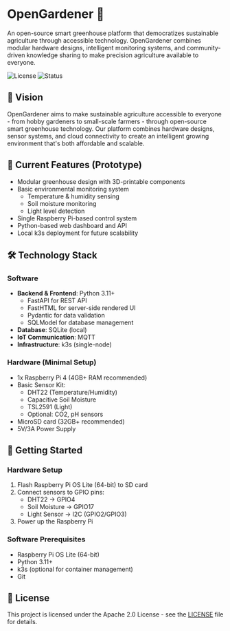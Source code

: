 # OpenGardener 🌱

An open-source smart greenhouse platform that democratizes sustainable agriculture through accessible technology. OpenGardener combines modular hardware designs, intelligent monitoring systems, and community-driven knowledge sharing to make precision agriculture available to everyone.

![License](https://img.shields.io/badge/license-Apache2.0-green)
![Status](https://img.shields.io/badge/status-prototype-orange)

## 🎯 Vision

OpenGardener aims to make sustainable agriculture accessible to everyone - from hobby gardeners to small-scale farmers - through open-source smart greenhouse technology. Our platform combines hardware designs, sensor systems, and cloud connectivity to create an intelligent growing environment that's both affordable and scalable.

## 🚀 Current Features (Prototype)

- Modular greenhouse design with 3D-printable components
- Basic environmental monitoring system
  - Temperature & humidity sensing
  - Soil moisture monitoring
  - Light level detection
- Single Raspberry Pi-based control system
- Python-based web dashboard and API
- Local k3s deployment for future scalability

## 🛠️ Technology Stack

### Software
- **Backend & Frontend**: Python 3.11+
  - FastAPI for REST API
  - FastHTML for server-side rendered UI
  - Pydantic for data validation
  - SQLModel for database management
- **Database**: SQLite (local)
- **IoT Communication**: MQTT
- **Infrastructure**: k3s (single-node)

### Hardware (Minimal Setup)
- 1x Raspberry Pi 4 (4GB+ RAM recommended)
- Basic Sensor Kit:
  - DHT22 (Temperature/Humidity)
  - Capacitive Soil Moisture
  - TSL2591 (Light)
  - Optional: CO2, pH sensors
- MicroSD card (32GB+ recommended)
- 5V/3A Power Supply

## 🌱 Getting Started

### Hardware Setup
1. Flash Raspberry Pi OS Lite (64-bit) to SD card
2. Connect sensors to GPIO pins:
   - DHT22 → GPIO4
   - Soil Moisture → GPIO17
   - Light Sensor → I2C (GPIO2/GPIO3)
3. Power up the Raspberry Pi

### Software Prerequisites
- Raspberry Pi OS Lite (64-bit)
- Python 3.11+
- k3s (optional for container management)
- Git

## 📜 License

This project is licensed under the Apache 2.0 License - see the [LICENSE](LICENSE) file for details.
